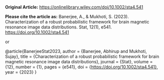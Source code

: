 **Original Article:**
https://onlinelibrary.wiley.com/doi/10.1002/sta4.541

**Please cite the article as:**
Banerjee, A., & Mukhoti, S. (2023). Characterization of a robust probabilistic framework for brain magnetic resonance image data distributions. Stat, 12(1), e541. https://doi.org/10.1002/sta4.541

or

@article{BanerjeeStat2023,
  author = {Banerjee, Abhirup and Mukhoti, Sujay},
  title = {Characterization of a robust probabilistic framework for brain magnetic resonance image data distributions},
  journal = {Stat},
  volume = {12},
  number = {1},
  pages = {e541},
  doi = {https://doi.org/10.1002/sta4.541},
  year = {2023}
}
